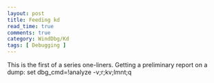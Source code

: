 ```yaml
---
layout: post
title: Feeding kd
read_time: true  
comments: true
category: WindDbg/Kd 
tags: [ Debugging ] 
---
```


This is the first of a series one-liners.
Getting a preliminary report on a dump: set dbg_cmd=!analyze -v;r;kv;lmnt;q
